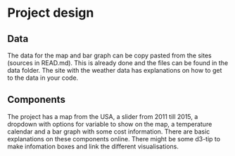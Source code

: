 # Project design
## Data
The data for the map and bar graph can be copy pasted from the sites (sources in READ.md). This is already done and the files can be found in the data folder.
The site with the weather data has explanations on how to get to the data in your code.
## Components
The project has a map from the USA, a slider from 2011 till 2015, a dropdown with options for variable to show on the map, a temperature calendar and a bar graph with some cost information. There are basic explanations on these components online. There might be some d3-tip to make infomation boxes and link the different visualisations.
